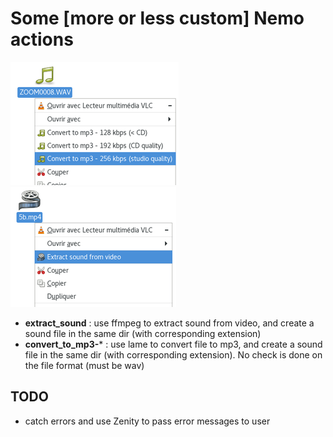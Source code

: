 # Some [more or less custom] Nemo actions

![](screenshots/mp3_convert.png) ![](screenshots/sound_extract.png)


  * **extract_sound** : use ffmpeg to extract sound from video, and create a sound file in the same dir (with corresponding extension)
  * **convert_to_mp3-*** : use lame to convert file to mp3, and create a sound file in the same dir (with corresponding extension). No check is done on the file format (must be wav)

## TODO

  * catch errors and use Zenity to pass error messages to user
